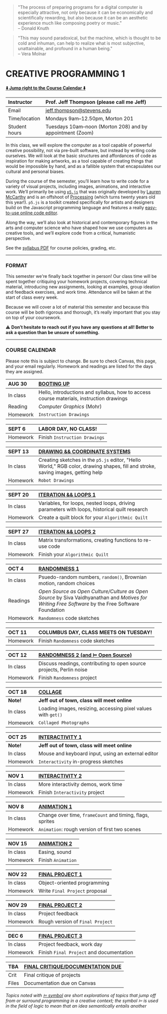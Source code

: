 > "The process of preparing programs for a digital computer is especially attractive, not only because it can be economically and scientifically rewarding, but also because it can be an aesthetic experience much like composing poetry or music."  
> – Donald Knuth

> "This may sound paradoxical, but the machine, which is thought to be cold and inhuman, can help to realize what is most subjective, unattainable, and profound in a human being."  
> – Vera Molnar


# CREATIVE PROGRAMMING 1

**[:arrow_down: Jump right to the Course Calendar :arrow_down:](https://github.com/jeffThompson/CreativeProgramming1#course-calendar)**  
 
| Instructor     | Prof. Jeff Thompson (please call me Jeff) |  
| :---           | :--- |  
| Email          | jeff.thompson@stevens.edu |  
| Time/location  | Mondays 9am–12.50pm, Morton 201 |  
| Student hours  | Tuesdays 10am–noon (Morton 208) and by appointment (Zoom) |  

In this class, we will explore the computer as a tool capable of powerful creative possibility, not via pre-built software, but instead by writing code ourselves. We will look at the basic structures and affordances of code as inspiration for making artworks, as a tool capable of creating things that would be impossible by hand, and as a fallible system that encapsulates our cultural and personal biases.

During the course of the semester, you’ll learn how to write code for a variety of visual projects, including images, animations, and interactive work. We’ll primarily be using [`p5.js`](https://p5js.org) that was originally developed by [Lauren McCarthy](https://lauren-mccarthy.com) and is an offshoot of [Processing](https://processing.org) (which turns twenty years old this year!). `p5.js` is a toolkit created specifically for artists and designers build on the Javascript programming language and features a really [easy-to-use online code editor](https://editor.p5js.org).

Along the way, we’ll also look at historical and contemporary figures in the arts and computer science who have shaped how we use computers as creative tools, and we’ll explore code from a critical, humanistic perspective.

See the [syllabus PDF](https://github.com/jeffThompson/CreativeProgramming1/blob/master/Syllabus.pdf) for course policies, grading, etc.

***

### FORMAT  
This semester we're finally back together in person! Our class time will be spent together critiquing your homework projects, covering technical material, introducing new assignments, looking at examples, group ideation and feedback exercises, and work time. Attendance will be taken at the start of class every week.

Because we will cover a lot of material this semester and because this course will be both rigorous and thorough, it’s really important that you stay on top of your coursework. 

:warning: **Don’t hesitate to reach out if you have any questions at all! Better to ask a question than be unsure of something.**  

***
 
### COURSE CALENDAR  
Please note this is subject to change. Be sure to check Canvas, this page, and your email regularly. Homework and readings are listed for the days they are assigned.

| AUG 30     | [BOOTING UP](https://github.com/jeffThompson/CreativeProgramming1/tree/master/Week00_BootingUp) |
| :---       | :--- |
| In class   | Hello, introductions and syllabus, how to access course materials, instruction drawings |
| Reading    | *Computer Graphics* (Mohr)|
| Homework   | `Instruction Drawings`|

| SEPT 6     | LABOR DAY, NO CLASS! |
| :---       | :--- |
| Homework   | Finish `Instruction Drawings`|  

| SEPT 13    | [DRAWING && COORDINATE SYSTEMS](https://github.com/jeffThompson/CreativeProgramming1/tree/master/Week01_DrawingBasics) |
| :---       | :--- |
| In class   | Creating sketches in the `p5.js` editor, "Hello World," RGB color, drawing shapes, fill and stroke, saving images, getting help |
| Homework   | `Robot Drawings` |

| SEPT 20    | [ITERATION && LOOPS 1](https://github.com/jeffThompson/CreativeProgramming1/tree/master/Week02_IterationAndLoops) |
| :---       | :--- |
| In class   | Variables, for loops, nested loops, driving parameters with loops, historical quilt research |
| Homework   | Create a quilt block for your `Algorithmic Quilt` |
 
| SEPT 27    | [ITERATION && LOOPS 2](https://github.com/jeffThompson/CreativeProgramming1/tree/master/Week02_IterationAndLoops) |
| :---       | :--- |
| In class   | Matrix transformations, creating functions to re-use code |
| Homework   | Finish your `Algorithmic Quilt` |

| OCT 4      | [RANDOMNESS 1](https://github.com/jeffThompson/CreativeProgramming1/tree/master/Week04_Randomness) |
| :---       | :--- |
| In class   | Psuedo-random numbers, `random()`, Brownian motion, random choices |
| Readings   | *Open Source as Open Culture/Culture as Open Source* by Siva Vaidhyanathan and *Motives for Writing Free Software* by the Free Software Foundation |
| Homework   | `Randomness` code sketches |

| OCT 11     | COLUMBUS DAY, CLASS MEETS ON TUESDAY! |
| :---       | :--- |
| Homework   | Finish `Randomness` code sketches |

| OCT 12     | [RANDOMNESS 2 (and ⊨ Open Source)](https://github.com/jeffThompson/CreativeProgramming1/tree/master/Week04_Randomness) |
| :---       | :--- |
| In class   | Discuss readings, contributing to open source projects, Perlin noise  |
| Homework   | Finish `Randomness` project |

| OCT 18     | [COLLAGE](https://github.com/jeffThompson/CreativeProgramming1/tree/master/Week06_Collage) |
| :---       | :--- |
| **Note!**  | **Jeff out of town, class will meet online** |  
| In class   | Loading images, resizing, accessing pixel values with `get()` |
| Homework   | `Collaged Photographs` |

| OCT 25     | [INTERACTIVITY 1](https://github.com/jeffThompson/CreativeProgramming1/tree/master/Week07_Interactivity) |
| :---       | :--- |
| **Note!**  | **Jeff out of town, class will meet online** |
| In class   | Mouse and keyboard input, using an external editor |  
| Homework   | `Interactivity` in-progress sketches |

| NOV 1      | [INTERACTIVITY 2](https://github.com/jeffThompson/CreativeProgramming1/tree/master/Week07_Interactivity) |
| :---       | :--- |
| In class   | More interactivity demos, work time |  
| Homework   | Finish `Interactivity` project |

| NOV 8      | [ANIMATION 1](https://github.com/jeffThompson/CreativeProgramming1/tree/master/Week09_Animation) |
| :---       | :--- |
| In class   | Change over time, `frameCount` and timing, flags, sprites |
| Homework   | `Animation`: rough version of first two scenes |

| NOV 15     | [ANIMATION 2](https://github.com/jeffThompson/CreativeProgramming1/tree/master/Week09_Animation) |
| :---       | :--- |
| In class   | Easing, sound |
| Homework   | Finish `Animation` |

| NOV 22     | [FINAL PROJECT 1](https://github.com/jeffThompson/CreativeProgramming1/tree/master/Week11_FinalProject) |
| :---       | :--- |
| In class   | Object-oriented programming |
| Homework   | Write `Final Project` proposal |

| NOV 29     | [FINAL PROJECT 2](https://github.com/jeffThompson/CreativeProgramming1/tree/master/Week11_FinalProject) |
| :---       | :--- |
| In class   | Project feedback |
| Homework   | Rough version of `Final Project` |

| DEC 6      | [FINAL PROJECT 3](https://github.com/jeffThompson/CreativeProgramming1/tree/master/Week11_FinalProject) |
| :---       | :--- |
| In class   | Project feedback, work day |
| Homework   | Finish `Final Project` and documentation |

| TBA        | [FINAL CRITIQUE/DOCUMENTATION DUE](https://github.com/jeffThompson/CreativeProgramming1/tree/master/Week11_FinalProject) |
| :---       | :--- |
| Crit       | Final critique of projects |
| Files      | Documentation due on Canvas |

*Topics noted with [⊨ symbol](https://en.wikipedia.org/wiki/Double_turnstile) are short explorations of topics that jump off from or surround programming in a creative context; the symbol ⊨ is used in the field of logic to mean that an idea semantically entails another*


